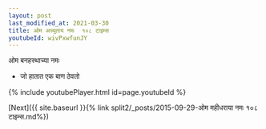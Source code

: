 ```yaml
---
layout: post
last_modified_at: 2021-03-30
title: ओम अच्युताय नमः  १०८ टाइम्स
youtubeId: wivPxwfunJY
---
```

 
 
 ओम बनहस्थाच्या नमः  
 
 -  जो हातात एक बाण ठेवतो 
 
  
 
  
 
 
 
 
 
 


{% include youtubePlayer.html id=page.youtubeId %}
 
[Next]({{ site.baseurl }}{% link  split2/_posts/2015-09-29-ओम महीधराया नमः  १०८ टाइम्स.md%})
 
